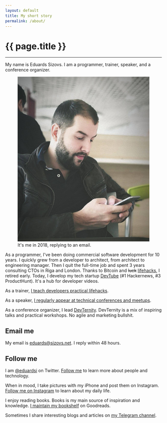 ```yaml
---
layout: default
title: My short story
permalink: /about/
---
```


# {{ page.title }}
<hr>

My name is Eduards Sizovs. I am a programmer, trainer, speaker, and a conference organizer.
<figure>
<img src="/images/about.jpg">
<figcaption>It's me in 2018, replying to an email.</figcaption>
</figure>

As a programmer, I've been doing commercial software development for 10 years. I quickly grew from a developer to architect, from architect to engineering manager. Then I quit the full-time job and spent 3 years consulting CTOs in Riga and London. Thanks to Bitcoin and ~~luck~~ [lifehacks](/training), I retired early. Today, I develop my tech startup [DevTube](https://dev.tube) (#1 Hackernews, #3 ProductHunt). It's a hub for developer videos. 

As a trainer, [I teach developers practical lifehacks](/training).

As a speaker, [I regularly appear at technical conferences and meetups](/speaking).

As a conference organizer, I lead [DevTernity](https://devternity.com). DevTernity is a mix of inspiring talks and practical workshops. No agile and marketing bullshit.

## Email me

My email is [eduards@sizovs.net](mailto:eduards@sizovs.net). I reply within 48 hours.

## Follow me
I am <a href="https://twitter.com/eduardsi" target="_blank">@eduardsi</a> on Twitter. <a href="https://twitter.com/intent/follow?screen_name=eduardsi" target="_blank">Follow me</a> to learn more about people and technology.

When in mood, I take pictures with my iPhone and post them on Instagram. <a href="https://instagram.com/eduards.sizovs">Follow me on Instagram</a> to learn about my daily life.

I enjoy reading books. Books is my main source of inspiration and knowledge. <a href="https://goodreads.com/eduardsi">I maintain my bookshelf</a> on Goodreads.

Sometimes I share interesting blogs and articles on <a href="https://t.me/devchampions">my Telegram channel</a>.
